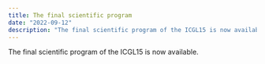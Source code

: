```yaml
---
title: The final scientific program
date: "2022-09-12"
description: "The final scientific program of the ICGL15 is now available."
---
```


The final scientific program of the ICGL15 is now available.
